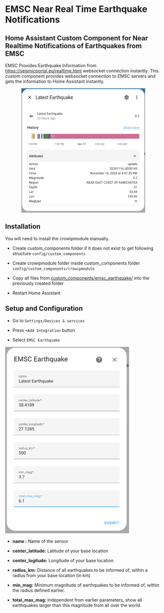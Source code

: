 # EMSC Near Real Time Earthquake Notifications

## Home Assistant Custom Component for Near Realtime Notifications of Earthquakes from EMSC


EMSC Provides Earthquake Information from https://seismicportal.eu/realtime.html websocket connection instantly. This custom component provides websocket connection to EMSC servers and gets the information to Home Assistant instantly. 

<p align="center">
<img src="images/Screenshot 2024-11-17 at 12.50.37.png" width="400" height="400">
</p>

## Installation

You will need to install the crowipmodule manually.

- Create custom_components folder if it does not exist to get following structure `config/custom_components`

- Create crowipmodule folder inside custom_components folder `config/custom_components/crowipmodule`

- Copy all files from [custom_components/emsc_earthquake/](custom_components/emsc_earthquake/) into the previously created folder

- Restart Home Assistant

## Setup and Configuration

- Go to `Settings/Devices & services`

- Press `+Add Integration` button

- Select `EMSC Earthquake`

<p align="left">
<img src="images/Screenshot 2024-11-17 at 12.33.17.png" width="400" height="600">
</p>

- __name :__ Name of the sensor

- __center_latitude:__ Latitude of your base location

- __center_logitude:__ Longitude of your base location

- __radius_km:__ Distance of all earthquakes to be informed of, within a radius from your base location (in km)

- __min_mag:__ Minimum magnitude of earthquakes to be informed of, within the radius defined earlier.

- __total_max_mag:__ Independent from earlier parameters, show all earthquakes larger than this magnitude from all over the world.

  
